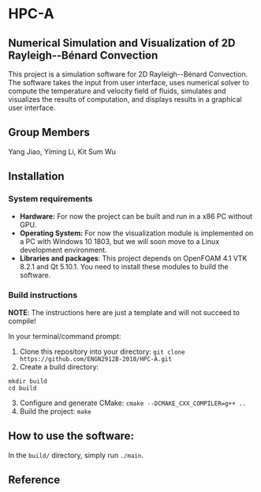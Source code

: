 # HPC-A
## Numerical Simulation and Visualization of 2D Rayleigh--Bénard Convection
This project is a simulation software for 2D Rayleigh--Bénard Convection. The software takes the input
from user interface, uses numerical solver to compute the temperature and velocity field of fluids,
simulates and visualizes the results of computation, and displays results in a graphical user interface.

## Group Members
Yang Jiao, Yiming Li, Kit Sum Wu  

## Installation
### System requirements
- **Hardware:** For now the project can be built and run in a x86 PC without GPU.
- **Operating System:** For now the visualization module is implemented on a PC with Windows 10 1803, 
but we will soon move to a Linux development environment.
- **Libraries and packages**: This project depends on OpenFOAM 4.1 VTK 8.2.1 and Qt 5.10.1. You need
to install these modules to build the software.
### Build instructions
**NOTE**: The instructions here are just a template and will not succeed to compile!  

In your terminal/command prompt:
1. Clone this repository into your directory: ``git clone https://github.com/ENGN2912B-2018/HPC-A.git``
2. Create a build directory: 
```
mkdir build
cd build
```
3. Configure and generate CMake: ``cmake --DCMAKE_CXX_COMPILER=g++ ..``
4. Build the project: ``make``

## How to use the software:
In the `build/` directory, simply run ``./main``.

## Reference